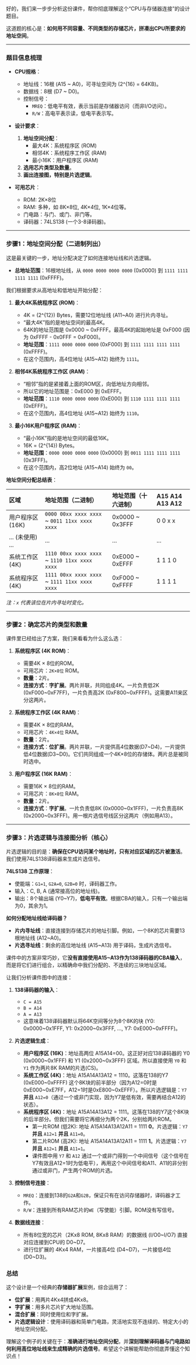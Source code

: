 好的，我们来一步步分析这份课件，帮你彻底理解这个“CPU与存储器连接”的设计题目。

这道题的核心是：**如何用不同容量、不同类型的存储芯片，拼凑出CPU所要求的地址空间**。

---

### 题目信息梳理

- **CPU规格**：
    - 地址线：16根 (A15 ~ A0)，可寻址空间为 \(2^{16} = 64KB\)。
    - 数据线：8根 (D7 ~ D0)。
    - 控制信号：
        - `MREQ`：低电平有效，表示当前是存储器访问（而非I/O访问）。
        - `R/W`：高电平表示读，低电平表示写。

- **设计要求**：
    1. **地址空间分配**：
        - 最大4K：系统程序区 (ROM)
        - 相邻4K：系统程序工作区 (RAM)
        - 最小16K：用户程序区 (RAM)
    2. **选用芯片类型及数量**。
    3. **画出连接图，特别是片选逻辑**。

- **可用芯片**：
    - ROM: 2K×8位
    - RAM: 多种，如 8K×8位, 4K×4位, 1K×4位等。
    - 门电路：与门、或门、非门等。
    - 译码器：74LS138 (一个3-8译码器)。

---

### 步骤1：地址空间分配（二进制列出）

这是最关键的一步，地址分配决定了如何连接地址线和片选逻辑。

- **总地址范围**：16根地址线，从 `0000 0000 0000 0000` (0x0000) 到 `1111 1111 1111 1111` (0xFFFF)。

我们根据要求从高地址和低地址开始分配：

1.  **最大4K系统程序区 (ROM)**：
    - 4K = \(2^{12}\) Bytes，需要12位地址线 (A11~A0) 进行片内寻址。
    - “最大4K”指的是地址空间的最高4K。
    - 64K的地址范围是 0x0000 ~ 0xFFFF。最高4K的起始地址是 0xF000 (因为 0xFFFF - 0x0FFF = 0xF000)。
    - **地址范围**：`1111 0000 0000 0000` (0xF000) 到 `1111 1111 1111 1111` (0xFFFF)。
    - 在这个范围内，高4位地址 (A15~A12) 始终为 `1111`。

2.  **相邻4K系统程序工作区 (RAM)**：
    - “相邻”指的是紧接着上面的ROM区，向低地址方向相邻。
    - 所以它的地址范围是：0xE000 到 0xEFFF。
    - **地址范围**：`1110 0000 0000 0000` (0xE000) 到 `1110 1111 1111 1111` (0xEFFF)。
    - 在这个范围内，高4位地址 (A15~A12) 始终为 `1110`。

3.  **最小16K用户程序区 (RAM)**：
    - “最小16K”指的是地址空间的最低16K。
    - 16K = \(2^{14}\) Bytes。
    - **地址范围**：`0000 0000 0000 0000` (0x0000) 到 `0011 1111 1111 1111` (0x3FFF)。
    - 在这个范围内，高2位地址 (A15~A14) 始终为 `00`。

**地址空间分配总结表**：

| 区域             | 地址范围（二进制） | 地址范围（十六进制） | A15 A14 A13 A12 |
| :--------------- | :--------------------------------------- | :----------------- | :-------------- |
| 用户程序区 (16K) | `0000 00xx xxxx xxxx` ~ `0011 11xx xxxx xxxx` | 0x0000 ~ 0x3FFF    | 0 0 x x         |
| ... (未使用) ... | ...                                      | ...                | ...             |
| 系统工作区 (4K)  | `1110 00xx xxxx xxxx` ~ `1110 11xx xxxx xxxx` | 0xE000 ~ 0xEFFF    | 1 1 1 0         |
| 系统程序区 (4K)  | `1111 00xx xxxx xxxx` ~ `1111 11xx xxxx xxxx` | 0xF000 ~ 0xFFFF    | 1 1 1 1         |

*注：`x` 代表该位在片内寻址时变化。*

---

### 步骤2：确定芯片的类型和数量

课件里已经给出了方案，我们来看看为什么这么选：

1.  **系统程序区 (4K ROM)**：
    - 需要4K × 8位的ROM。
    - 可用芯片：`2K×8位` ROM。
    - **数量**：2片。
    - **连接方式**：**字扩展**。两片并联，共同组成4K。一片负责低2K (0xF000~0xF7FF)，一片负责高2K (0xF800~0xFFFF)。这需要A11来区分这两片。

2.  **系统程序工作区 (4K RAM)**：
    - 需要4K × 8位的RAM。
    - 可用芯片：`4K×4位` RAM。
    - **数量**：2片。
    - **连接方式**：**位扩展**。两片并联，一片提供高4位数据(D7~D4)，一片提供低4位数据(D3~D0)。它们共同组成一个4K×8位的存储体。两片总是被同时选中。

3.  **用户程序区 (16K RAM)**：
    - 需要16K × 8位的RAM。
    - 可用芯片：`8K×8位` RAM。
    - **数量**：2片。
    - **连接方式**：**字扩展**。一片负责低8K (0x0000~0x1FFF)，一片负责高8K (0x2000~0x3FFF)。用一根片选信号线区分这两片（例如用A13）。

---

### 步骤3：片选逻辑与连接图分析（核心）

片选逻辑的目的是：**确保在CPU访问某个地址时，只有对应区域的芯片被激活**。我们使用74LS138译码器来生成片选信号。

**74LS138 工作原理**：
- 使能端：`G1=1`, `G2A=0`, `G2B=0` 时，译码器工作。
- 输入：C, B, A (通常接高位的地址线)。
- 输出：8个输出端 (Y0~Y7)，**低电平有效**。根据CBA的输入，只有一个输出端为0，其余为1。

**如何分配地址线给译码器？**
- **片内寻址线**：直接连接到存储芯片的地址引脚。例如，一个8K的芯片需要13根地址线 (A12~A0)。
- **片选寻址线**：剩余的高位地址线 (A15~A13) 用于译码，生成片选信号。

课件中的方案非常巧妙，它**没有直接使用A15~A13作为138译码器的CBA输入**，而是将它们进行组合，以精确命中我们分配的、不连续的三块地址区域。

让我们分析课件图中的连接：

1.  **138译码器的输入**：
    - `C = A15`
    - `B = A14`
    - `A = A13`
    - 这意味着138译码器默认将64K空间等分为8个8K的块 (Y0: 0x0000~0x1FFF, Y1: 0x2000~0x3FFF, ..., Y7: 0xE000~0xFFFF)。

2.  **片选逻辑生成**：
    - **用户程序区 (16K)**：地址高两位 A15A14=00。这正好对应138译码器的 Y0 (0x0000~0x1FFF) 和 Y1 (0x2000~0x3FFF) 区域。所以直接使用 `Y0` 和 `Y1` 作为两片8K RAM的片选(CS)。
    - **系统工作区 (4K)**：地址 A15A14A13A12 = 1110。这落在138的Y7 (0xE000~0xFFFF) 这个8K块的前半部分（因为A12=0时是0xE000~0xE7FF，A12=1时是0xE800~0xEFFF）。所以片选逻辑是：`Y7` **并且** `A12=0`（通过一个或非门实现，因为Y7是低有效，需要再结合A12的状态）。
    - **系统程序区 (4K)**：地址 A15A14A13A12 = 1111。这落在138的Y7这个8K块的后半部分。但我们需要将它再细分为两个2K，分别给两片ROM。
        - 第一片ROM (低2K): 地址 A15A14A13A12A11 = 1111 **0**。片选逻辑：`Y7` **并且** `A12=1` **并且** `A11=0`。
        - 第二片ROM (高2K): 地址 A15A14A13A12A11 = 1111 **1**。片选逻辑：`Y7` **并且** `A12=1` **并且** `A11=1`。
        - 课件图中用 `Y7` 和 `A12` 通过一个或非门得到一个中间信号（这个信号在Y7有效且A12=1时为低电平），再用这个中间信号和A11、A11的非分别通过或非门，产生两个ROM的片选。

3.  **控制信号连接**：
    - `MREQ`：连接到138的`G2A`和`G2B`，保证只有在访问存储器时，译码器才工作。
    - `R/W`：连接到所有RAM芯片的`WE`（写使能）引脚。ROM没有写信号。

4.  **数据线连接**：
    - 所有8位宽的芯片（2Kx8 ROM, 8Kx8 RAM）的数据线 (I/O0~I/O7) 直接对应连接到CPU的 D0~D7。
    - 进行位扩展的 4Kx4 RAM，一片接高4位 (D4~D7)，一片接低4位 (D0~D3)。

### 总结

这个设计是一个经典的**存储器扩展**案例，综合运用了：
- **位扩展**：用两片4Kx4拼成4Kx8。
- **字扩展**：用多片芯片扩大地址范围。
- **混合扩展**：同时使用位和字扩展。
- **片选逻辑设计**：使用译码器和简单门电路，灵活地实现不连续的、特定大小的地址空间分配。

理解这个例子的关键在于：**准确进行地址空间分配**，并**深刻理解译码器与门电路如何利用高位地址线来生成精确的片选信号**。希望这个讲解能帮助你彻底弄懂这个知识点！